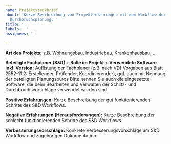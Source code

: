 ```yaml
---
name: Projektsteckbrief
about: 'Kurze Beschreibung von Projekterfahrungen mit dem Workflow der Schlitz- und
  Durchbruchsplanung. '
title: ''
labels: ''
assignees: ''

---
```


**Art des Projekts:** 
z.B. Wohnungsbau, Industriebau, Krankenhausbau, …

**Beteiligte Fachplaner (S&D) + Rolle im Projekt + Verwendete Software inkl. Version:**
Auflistung der Fachplaner (z.B. nach VDI-Vorgaben aus Blatt 2552-11.2: Erstellender, Prüfender, Koordinierender), ggf. auch mit Nennung der beteiligten Planungsbüros
Bitte nennen Sie auch die eingesetzte Software, die beim Bearbeiten und Verwalten der Schlitz- und Durchbruchsvorschläge verwendet worden sind. 

**Positive Erfahrungen:**
Kurze Beschreibung der gut funktionierenden Schritte des S&D Workflows.

**Negative Erfahrungen (Herausforderungen):**
Kurze Beschreibung der schlecht funktionierenden Schritte des S&D Workflows.

**Verbesserungsvorschläge:**
Konkrete Verbesserungsvorschläge am S&D Workflow und zugehörigen Dokumentation.
